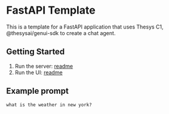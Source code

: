 # FastAPI Template

This is a template for a FastAPI application that uses Thesys C1, @thesysai/genui-sdk to create a chat agent.

## Getting Started

1. Run the server: [readme](./backend/README.md)
2. Run the UI: [readme](./ui/README.md)

## Example prompt

```
what is the weather in new york?
```
